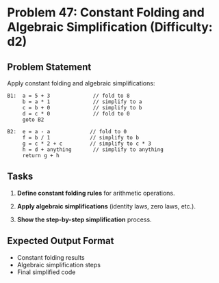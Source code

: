 # Problem 47: Constant Folding and Algebraic Simplification (Difficulty: d2)

## Problem Statement

Apply constant folding and algebraic simplifications:

```
B1:  a = 5 + 3              // fold to 8
     b = a * 1              // simplify to a
     c = b + 0              // simplify to b
     d = c * 0              // fold to 0
     goto B2

B2:  e = a - a             // fold to 0
     f = b / 1             // simplify to b
     g = c * 2 + c         // simplify to c * 3
     h = d + anything       // simplify to anything
     return g + h
```

## Tasks

1. **Define constant folding rules** for arithmetic operations.

2. **Apply algebraic simplifications** (identity laws, zero laws, etc.).

3. **Show the step-by-step simplification** process.

## Expected Output Format

- Constant folding results
- Algebraic simplification steps
- Final simplified code